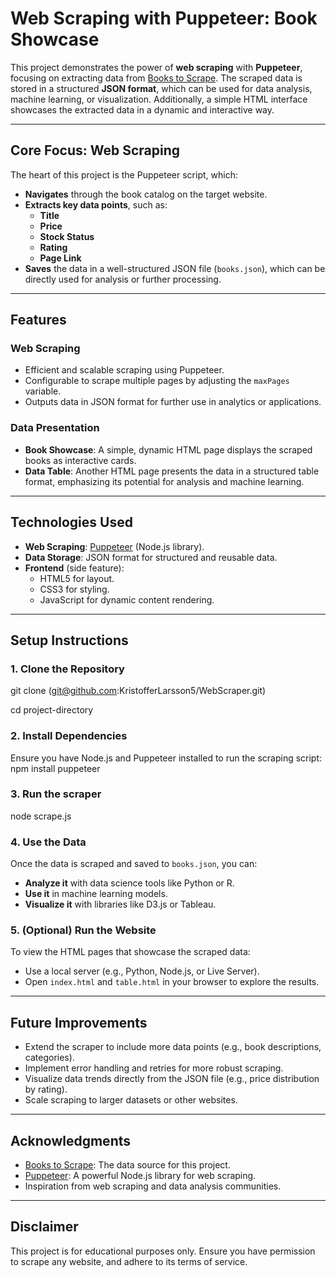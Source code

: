 # **Web Scraping with Puppeteer: Book Showcase**

This project demonstrates the power of **web scraping** with **Puppeteer**, focusing on extracting data from [Books to Scrape](https://books.toscrape.com). The scraped data is stored in a structured **JSON format**, which can be used for data analysis, machine learning, or visualization. Additionally, a simple HTML interface showcases the extracted data in a dynamic and interactive way.

---

## **Core Focus: Web Scraping**
The heart of this project is the Puppeteer script, which:
- **Navigates** through the book catalog on the target website.
- **Extracts key data points**, such as:
  - **Title**
  - **Price**
  - **Stock Status**
  - **Rating**
  - **Page Link**
- **Saves** the data in a well-structured JSON file (`books.json`), which can be directly used for analysis or further processing.

---

## **Features**

### **Web Scraping**
- Efficient and scalable scraping using Puppeteer.
- Configurable to scrape multiple pages by adjusting the `maxPages` variable.
- Outputs data in JSON format for further use in analytics or applications.

### **Data Presentation**
- **Book Showcase**: A simple, dynamic HTML page displays the scraped books as interactive cards.
- **Data Table**: Another HTML page presents the data in a structured table format, emphasizing its potential for analysis and machine learning.

---

## **Technologies Used**
- **Web Scraping**: [Puppeteer](https://github.com/puppeteer/puppeteer) (Node.js library).
- **Data Storage**: JSON format for structured and reusable data.
- **Frontend** (side feature):
  - HTML5 for layout.
  - CSS3 for styling.
  - JavaScript for dynamic content rendering.

---

## **Setup Instructions**

### **1. Clone the Repository**
git clone (git@github.com:KristofferLarsson5/WebScraper.git)

cd project-directory

### **2. Install Dependencies**
Ensure you have Node.js and Puppeteer installed to run the scraping script:
npm install puppeteer

### **3. Run the scraper**
node scrape.js

### **4. Use the Data**
Once the data is scraped and saved to `books.json`, you can:
- **Analyze it** with data science tools like Python or R.
- **Use it** in machine learning models.
- **Visualize it** with libraries like D3.js or Tableau.

### **5. (Optional) Run the Website**
To view the HTML pages that showcase the scraped data:
- Use a local server (e.g., Python, Node.js, or Live Server).
- Open `index.html` and `table.html` in your browser to explore the results.

---

## **Future Improvements**
- Extend the scraper to include more data points (e.g., book descriptions, categories).
- Implement error handling and retries for more robust scraping.
- Visualize data trends directly from the JSON file (e.g., price distribution by rating).
- Scale scraping to larger datasets or other websites.

---

## **Acknowledgments**
- [Books to Scrape](https://books.toscrape.com): The data source for this project.
- [Puppeteer](https://github.com/puppeteer/puppeteer): A powerful Node.js library for web scraping.
- Inspiration from web scraping and data analysis communities.

---

## **Disclaimer**
This project is for educational purposes only. Ensure you have permission to scrape any website, and adhere to its terms of service.


